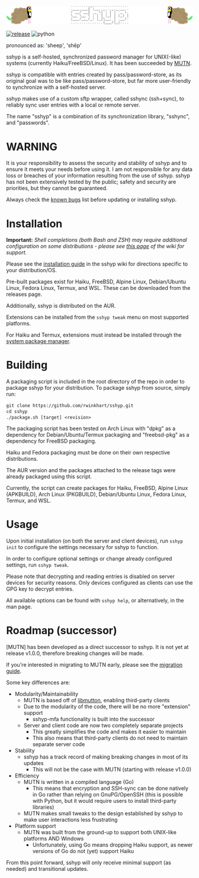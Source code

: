 ![sshyp](https://github.com/rwinkhart/sshyp-labs/blob/main/extra/artwork/sshyp-banner.png)

[![release](https://img.shields.io/github/v/release/rwinkhart/sshyp)](https://github.com/rwinkhart/sshyp/releases)
![python](https://img.shields.io/badge/python-3.8--3.12-yellow)

pronounced as: 'sheep', 'shēp'

sshyp is a self-hosted, synchronized password manager for UNIX(-like) systems (currently Haiku/FreeBSD/Linux). It has been succeeded by [MUTN](https://github.com/rwinkhart/MUTN).

sshyp is compatible with entries created by pass/password-store, as its original goal was to be like pass/password-store, but far more user-friendly to synchronize with a self-hosted server.

sshyp makes use of a custom sftp wrapper, called sshync (ssh+sync), to reliably sync user entries with a local or remote server.

The name "sshyp" is a combination of its synchronization library, "sshync", and "passwords".

# WARNING
It is your responsibility to assess the security and stability of sshyp and to ensure it meets your needs before using it.
I am not responsible for any data loss or breaches of your information resulting from the use of sshyp.
sshyp has not been extensively tested by the public; safety and security are priorities, but they cannot be guaranteed.

Always check the [known bugs](https://github.com/rwinkhart/sshyp/wiki/Known-Bugs) list before updating or installing sshyp.

# Installation
**Important:** *Shell completions (both Bash and ZSH) may require additional configuration on some distributions - please see [this page](https://github.com/rwinkhart/sshyp/wiki/Completions) of the wiki for support.*

Please see the [installation guide](https://github.com/rwinkhart/sshyp/wiki/Installation) in the sshyp wiki for directions specific to your distribution/OS.

Pre-built packages exist for Haiku, FreeBSD, Alpine Linux, Debian/Ubuntu Linux, Fedora Linux, Termux, and WSL. These can be downloaded from the releases page.

Additionally, sshyp is distributed on the AUR.

Extensions can be installed from the `sshyp tweak` menu on most supported platforms.

For Haiku and Termux, extensions must instead be installed through the [system package manager](https://github.com/rwinkhart/sshyp-labs/releases).

# Building
A packaging script is included in the root directory of the repo in order to package sshyp for your distribution. To package sshyp from source, simply run:

```
git clone https://github.com/rwinkhart/sshyp.git
cd sshyp
./package.sh [target] <revision>
```

The packaging script has been tested on Arch Linux with "dpkg" as a dependency for Debian/Ubuntu/Termux packaging and "freebsd-pkg" as a dependency for FreeBSD packaging.

Haiku and Fedora packaging must be done on their own respective distributions.

The AUR version and the packages attached to the release tags were already packaged using this script.

Currently, the script can create packages for Haiku, FreeBSD, Alpine Linux (APKBUILD), Arch Linux (PKGBUILD), Debian/Ubuntu Linux, Fedora Linux, Termux, and WSL.

# Usage
Upon initial installation (on both the server and client devices), run `sshyp init` to configure the settings necessary for sshyp to function.

In order to configure optional settings or change already configured settings, run `sshyp tweak`.

Please note that decrypting and reading entries is disabled on server devices for security reasons. Only devices configured as clients can use the GPG key to decrypt entries.

All available options can be found with `sshyp help`, or alternatively, in the man page.

# Roadmap (successor)

[MUTN] has been developed as a direct successor to sshyp. It is not yet at release v1.0.0, therefore breaking changes will be made.

If you're interested in migrating to MUTN early, please see the [migration guide](https://github.com/rwinkhart/libmutton/blob/main/wiki/migration.md).

Some key differences are:
- Modularity/Maintainability
    - MUTN is based off of [libmutton](https://github.com/rwinkhart/libmutton), enabling third-party clients
    - Due to the modularity of the code, there will be no more "extension" support
        - sshyp-mfa functionality is built into the successor
    - Server and client code are now two completely separate projects
        - This greatly simplifies the code and makes it easier to maintain
        - This also means that third-party clients do not need to maintain separate server code
- Stability
    - sshyp has a track record of making breaking changes in most of its updates
        - This will not be the case with MUTN (starting with release v1.0.0)
- Efficiency
    - MUTN is written in a compiled language (Go)
        - This means that encryption and SSH-sync can be done natively in Go rather than relying on GnuPG/OpenSSH (this is possible with Python, but it would require users to install third-party libraries)
    - MUTN makes small tweaks to the design established by sshyp to make user interactions less frustrating
- Platform support
    - MUTN was built from the ground-up to support both UNIX-like platforms AND Windows
        - Unfortunately, using Go means dropping Haiku support, as newer versions of Go do not (yet) support Haiku

From this point forward, sshyp will only receive minimal support (as needed) and transitional updates.
